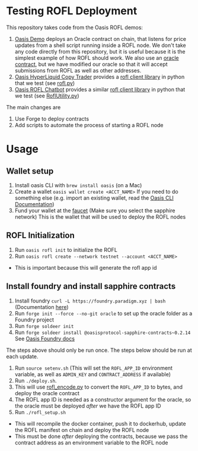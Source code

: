 # Testing ROFL Deployment

This repository takes code from the Oasis ROFL demos:

1. [Oasis Demo](https://github.com/oasisprotocol/demo-rofl) deploys an Oracle contract on chain, that listens for price updates from a shell script running inside a ROFL node.  We don't take any code directly from this repository, 
    but it is useful because it is the simplest example of how ROFL should work.  We also use an [oracle contract](oracle/src/Oracle.sol), but we have modified our oracle so that it will accept submissions from ROFL as well as other addresses.
1. [Oasis HyperLiquid Copy Trader](https://github.com/oasisprotocol/template-rofl-hl-copy-trader) provides a [rofl client library](https://github.com/oasisprotocol/template-rofl-hl-copy-trader/blob/master/src/clients/rofl.py) in python that we test (see [rofl.py](docker/rofl.py))
1. [Oasis ROFL Chatbot](https://github.com/oasisprotocol/demo-rofl-chatbot) provides a similar [rofl client library](https://github.com/oasisprotocol/demo-rofl-chatbot/blob/main/oracle/src/RoflUtility.py) in python that we test (see [RoflUtility.py](docker/RoflUtility.py))

The main changes are
1) Use Forge to deploy contracts
2) Add scripts to automate the process of starting a ROFL node

# Usage

## Wallet setup

1. Install oasis CLI with `brew install oasis` (on a Mac)
1. Create a wallet `oasis wallet create <ACCT_NAME>` 
    If you need to do something else (e.g. import an existing wallet, read the [Oasis CLI Documentation](https://docs.oasis.io/build/tools/cli/wallet#create))
1. Fund your wallet at the [faucet](https://faucet.testnet.oasis.dev/) (Make sure you select the sapphire network)
    This is the wallet that will be used to deploy the ROFL nodes

## ROFL Initialization

1. Run `oasis rofl init` to initialize the ROFL
1. Run `oasis rofl create --network testnet --account <ACCT_NAME>` 
  * This is important because this will generate the rofl app id

## Install foundry and install sapphire contracts
1. Install foundry `curl -L https://foundry.paradigm.xyz | bash` (Documentation [here](https://getfoundry.sh/introduction/installation/))
1. Run `forge init --force --no-git oracle` to set up the oracle folder as a Foundry project
1. Run `forge soldeer init`
1. Run `forge soldeer install @oasisprotocol-sapphire-contracts~0.2.14` See [Oasis Foundry docs](https://docs.oasis.io/build/tools/foundry/)

The steps above should only be run once.
The steps below should be run at each update.

1. Run `source setenv.sh` (This will set the `ROFL_APP_ID` environment variable, as well as `ADMIN_KEY` and `CONTRACT_ADDRESS` if available)
1. Run `./deploy.sh`.
 1. This will use [rofl_encode.py](rofl_encode.py) to convert the `ROFL_APP_ID` to bytes, and deploy the oracle contract
 1. The ROFL app ID is needed as a constructor argument for the oracle, so the oracle must be deployed *after* we have the ROFL app ID
1. Run `./rofl_setup.sh`
  * This will recompile the docker container, push it to dockerhub, update the ROFL manifest on chain and deploy the ROFL node
  * This must be done *after* deploying the contracts, because we pass the contract address as an environment variable to the ROFL node
